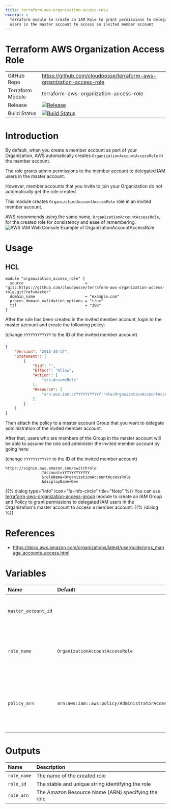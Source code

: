 ```yaml
---
title: terraform-aws-organization-access-role
excerpt: >-
  Terraform module to create an IAM Role to grant permissions to delegated IAM
  users in the master account to access an invited member account
---
```


# Terraform AWS Organization Access Role

|                  |                                                                                                                                                                                          |
|:-----------------|:-----------------------------------------------------------------------------------------------------------------------------------------------------------------------------------------|
| GitHub Repo      | <https://github.com/cloudposse/terraform-aws-organization-access-role>                                                                                                                   |
| Terraform Module | terraform-aws-organization-access-role                                                                                                                                                   |
| Release          | [![Release](https://img.shields.io/github/release/cloudposse/terraform-aws-organization-access-role.svg)](https://github.com/cloudposse/terraform-aws-organization-access-role/releases) |
| Build Status     | [![Build Status](https://travis-ci.org/cloudposse/terraform-aws-organization-access-role.svg?branch=master)](https://travis-ci.org/cloudposse/terraform-aws-organization-access-role)    |

# Introduction

By default, when you create a member account as part of your Organization, AWS automatically creates `OrganizationAccountAccessRole` in the member account.

The role grants admin permissions to the member account to delegated IAM users in the master account.

However, member accounts that you invite to join your Organization do not automatically get the role created.

This module creates `OrganizationAccountAccessRole` role in an invited member account.

AWS recommends using the same name, `OrganizationAccountAccessRole`, for the created role for consistency and ease of remembering. ![AWS IAM Web Console Example of OrganizationAccountAccessRole](/assets/e24ad8c-OrganizationAccountAccessRole.png)

# Usage

## HCL

```hcl
module "organization_access_role" {
  source                           = "git::https://github.com/cloudposse/terraform-aws-organization-access-role.git?ref=master"
  domain_name                      = "example.com"
  proces_domain_validation_options = "true"
  ttl                              = "300"
}
```

After the role has been created in the invited member account, login to the master account and create the following policy:

(change `YYYYYYYYYYYY` to the ID of the invited member account)

### #

```json
{
    "Version": "2012-10-17",
    "Statement": [
        {
            "Sid": "",
            "Effect": "Allow",
            "Action": [
                "sts:AssumeRole"
            ],
            "Resource": [
                "arn:aws:iam::YYYYYYYYYYYY:role/OrganizationAccountAccessRole"
            ]
        }
    ]
}
```

Then attach the policy to a master account Group that you want to delegate administration of the invited member account.

After that, users who are members of the Group in the master account will be able to assume the role and administer the invited member account by going here:

(change `YYYYYYYYYYYY` to the ID of the invited member account)

```
https://signin.aws.amazon.com/switchrole
                ?account=YYYYYYYYYYYY
                &roleName=OrganizationAccountAccessRole
                &displayName=Dev
```

{{% dialog type="info" icon="fa-info-circle" title="Note" %}}
You can use [terraform-aws-organization-access-group](https://github.com/cloudposse/terraform-aws-organization-access-group) module to create an IAM Group and Policy to grant permissions to delegated IAM users in the Organization's master account to access a member account.
{{% /dialog %}}

# References

- <https://docs.aws.amazon.com/organizations/latest/userguide/orgs_manage_accounts_access.html>

# Variables

| Name                | Default                                       | Description                                                                                                                                                              | Required |
|:--------------------|:----------------------------------------------|:-------------------------------------------------------------------------------------------------------------------------------------------------------------------------|:---------|
| `master_account_id` |                                               | The ID of the master account to grant permissions to access the current account                                                                                          | Yes      |
| `role_name`         | `OrganizationAccountAccessRole`               | The name of the role to grant permissions to delegated IAM users in the master account to the current account                                                            | No       |
| `policy_arn`        | `arn:aws:iam::aws:policy/AdministratorAccess` | Policy ARN to attach to the role. By default, it attaches `AdministratorAccess` managed policy to grant full access to AWS services and resources in the current account | No       |

# Outputs

| Name        | Description                                        |
|:------------|:---------------------------------------------------|
| `role_name` | The name of the created role                       |
| `role_id`   | The stable and unique string identifying the role  |
| `role_arn`  | The Amazon Resource Name (ARN) specifying the role |
